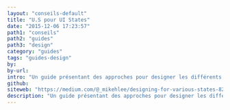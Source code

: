 ```yaml
---
layout: "conseils-default"
title: "U.S pour UI States"
date: "2015-12-06 17:23:57"
path1: "conseils"
path2: "guides"
path3: "design"
category: "guides"
tags: "guides-design"
by:
by-url:
intro: "Un guide présentant des approches pour designer les différents états d'une interface."
github:
siteweb: "https://medium.com/@_mikehlee/designing-for-various-states-823816e49c8d#.epv3aywop?ref=magazineduwebdesign"
description: "Un guide présentant des approches pour designer les différents états d'une interface."
---
```

